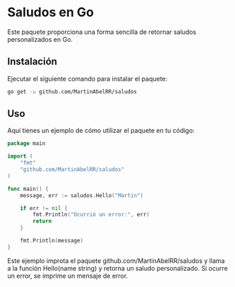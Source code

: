 # Saludos en Go

Este paquete proporciona una forma sencilla de retornar saludos personalizados en Go.

## Instalación
Ejecutar el siguiente comando para instalar el paquete:
```bash
go get -u github.com/MartinAbelRR/saludos
```

## Uso
Aquí tienes un ejemplo de cómo utilizar el paquete en tu código:

```go
package main

import (
    "fmt"
    "github.com/MartinAbelRR/saludos"
)

func main() {
    message, err := saludos.Hello("Martin")

    if err != nil {
        fmt.Println("Ocurrió un error:", err)
        return
    }

    fmt.Println(message)
}
```

Este ejemplo improta el paquete github.com/MartinAbelRR/saludos y llama a la función Hello(name string) y retorna un saludo personalizado. Si ocurre un error, se imprime un mensaje de error. 